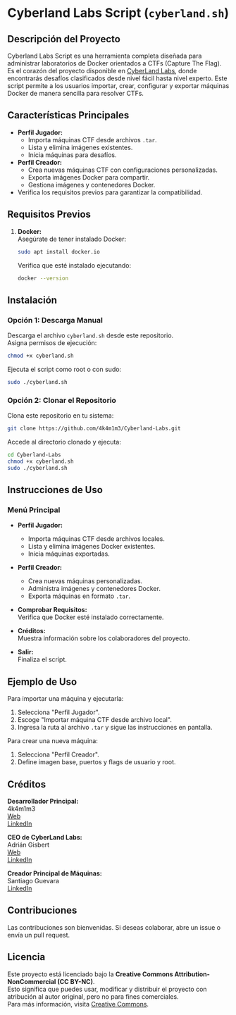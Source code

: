 # Cyberland Labs Script (`cyberland.sh`)  

## Descripción del Proyecto  
Cyberland Labs Script es una herramienta completa diseñada para administrar laboratorios de Docker orientados a CTFs (Capture The Flag). Es el corazón del proyecto disponible en [CyberLand Labs](https://cyberlandsec.com/cyberland-labs/), donde encontrarás desafíos clasificados desde nivel fácil hasta nivel experto. Este script permite a los usuarios importar, crear, configurar y exportar máquinas Docker de manera sencilla para resolver CTFs.  

## Características Principales  
- **Perfil Jugador:**  
  - Importa máquinas CTF desde archivos `.tar`.  
  - Lista y elimina imágenes existentes.  
  - Inicia máquinas para desafíos.  
- **Perfil Creador:**  
  - Crea nuevas máquinas CTF con configuraciones personalizadas.  
  - Exporta imágenes Docker para compartir.  
  - Gestiona imágenes y contenedores Docker.  
- Verifica los requisitos previos para garantizar la compatibilidad.  

## Requisitos Previos  
1. **Docker:**  
   Asegúrate de tener instalado Docker:  
   ```bash
   sudo apt install docker.io
   ```
   Verifica que esté instalado ejecutando:

   ```bash
   docker --version
   ```

## Instalación

### Opción 1: Descarga Manual  
Descarga el archivo `cyberland.sh` desde este repositorio.  
Asigna permisos de ejecución:  
```bash
chmod +x cyberland.sh
```
Ejecuta el script como root o con sudo:  
```bash
sudo ./cyberland.sh
```

### Opción 2: Clonar el Repositorio  
Clona este repositorio en tu sistema:  
```bash
git clone https://github.com/4k4m1m3/Cyberland-Labs.git
```
Accede al directorio clonado y ejecuta:  
```bash
cd Cyberland-Labs  
chmod +x cyberland.sh  
sudo ./cyberland.sh  
```

## Instrucciones de Uso

### Menú Principal
- **Perfil Jugador:**
  - Importa máquinas CTF desde archivos locales.
  - Lista y elimina imágenes Docker existentes.
  - Inicia máquinas exportadas.
  
- **Perfil Creador:**
  - Crea nuevas máquinas personalizadas.
  - Administra imágenes y contenedores Docker.
  - Exporta máquinas en formato `.tar`.
  
- **Comprobar Requisitos:**  
  Verifica que Docker esté instalado correctamente.

- **Créditos:**  
  Muestra información sobre los colaboradores del proyecto.

- **Salir:**  
  Finaliza el script.

## Ejemplo de Uso

Para importar una máquina y ejecutarla:
1. Selecciona "Perfil Jugador".
2. Escoge "Importar máquina CTF desde archivo local".
3. Ingresa la ruta al archivo `.tar` y sigue las instrucciones en pantalla.

Para crear una nueva máquina:
1. Selecciona "Perfil Creador".
2. Define imagen base, puertos y flags de usuario y root.

## Créditos
**Desarrollador Principal:**  
4k4m1m3  
[Web](https://cyberlandsec.com)  
[LinkedIn](https://www.linkedin.com)

**CEO de CyberLand Labs:**  
Adrián Gisbert  
[Web](https://cyberlandsec.com)  
[LinkedIn](https://www.linkedin.com)

**Creador Principal de Máquinas:**  
Santiago Guevara  
[LinkedIn](https://www.linkedin.com)

## Contribuciones
Las contribuciones son bienvenidas. Si deseas colaborar, abre un issue o envía un pull request.

## Licencia
Este proyecto está licenciado bajo la **Creative Commons Attribution-NonCommercial (CC BY-NC)**.  
Esto significa que puedes usar, modificar y distribuir el proyecto con atribución al autor original, pero no para fines comerciales.  
Para más información, visita [Creative Commons](https://creativecommons.org/licenses/by-nc/4.0/).

